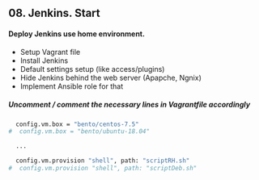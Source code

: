 ## 08. Jenkins. Start

#### Deploy Jenkins use home environment.

*   Setup Vagrant file
*   Install Jenkins
*   Default settings setup (like access/plugins)
*   Hide Jenkins behind the web server (Apapche, Ngnix)
*   Implement Ansible role for that


##### Uncomment / comment  the necessary lines in Vagrantfile accordingly
````bash
  config.vm.box = "bento/centos-7.5"
#  config.vm.box = "bento/ubuntu-18.04"

  ...

  config.vm.provision "shell", path: "scriptRH.sh"
#  config.vm.provision "shell", path: "scriptDeb.sh"


````
